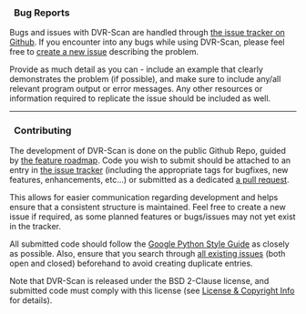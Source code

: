
### <span class="fa fa-bug"></span>&nbsp; Bug Reports

Bugs and issues with DVR-Scan are handled through [the issue tracker on Github](https://github.com/Breakthrough/DVR-Scan/issues).  If you encounter into any bugs while using DVR-Scan, please feel free to [create a new issue](https://github.com/Breakthrough/DVR-Scan/issues/new) describing the problem.

Provide as much detail as you can - include an example that clearly demonstrates the problem (if possible), and make sure to include any/all relevant program output or error messages.  Any other resources or information required to replicate the issue should be included as well.

------------------------------------------------

### <span class="fa fa-keyboard-o"></span>&nbsp; Contributing

The development of DVR-Scan is done on the public Github Repo, guided by [the feature roadmap](features.md).  Code you wish to submit should be attached to an entry in [the issue tracker](https://github.com/Breakthrough/DVR-Scan/issues?q=) (including the appropriate tags for bugfixes, new features, enhancements, etc...) or submitted as a dedicated [a pull request](https://github.com/Breakthrough/DVR-Scan/pulls).

This allows for easier communication regarding development and helps ensure that a consistent structure is maintained.  Feel free to create a new issue if required, as some planned features or bugs/issues may not yet exist in the tracker.

All submitted code should follow the [Google Python Style Guide](https://google.github.io/styleguide/pyguide.html) as closely as possible.  Also, ensure that you search through [all existing issues](https://github.com/Breakthrough/DVR-Scan/issues?q=) (both open and closed) beforehand to avoid creating duplicate entries.

Note that DVR-Scan is released under the BSD 2-Clause license, and submitted code must comply with this license (see [License & Copyright Info](copyright.md) for details).

